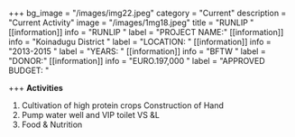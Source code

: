 +++
bg_image = "/images/img22.jpeg"
category = "Current"
description = "Current Activity"
image = "/images/1mg18.jpeg"
title = "RUNLIP "
[[information]]
info = "RUNLIP "
label = "PROJECT NAME:"
[[information]]
info = "Koinadugu District "
label = "LOCATION: "
[[information]]
info = "2013-2015 "
label = "YEARS: "
[[information]]
info = "BFTW  "
label = "DONOR:"
[[information]]
info = "EURO.197,000 "
label = "APPROVED BUDGET: "

+++
**Activities**

1. Cultivation of high protein crops Construction of Hand 
2. Pump water well and VIP toilet VS &L
3. Food & Nutrition